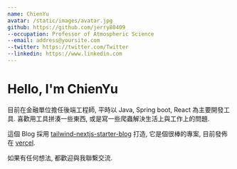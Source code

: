 ```yaml
---
name: ChienYu
avatar: /static/images/avatar.jpg
github: https://github.com/jerry80409
--occupation: Professor of Atmospheric Science
--email: address@yoursite.com
--twitter: https://twitter.com/Twitter
--linkedin: https://www.linkedin.com
---
```


# Hello, I'm ChienYu

目前在金融單位擔任後端工程師, 平時以 Java, Spring boot, React 為主要開發工具. 喜歡用工具拼湊一些東西, 或是寫一些爬蟲解決生活上與工作上的問題.

這個 Blog 採用 [tailwind-nextjs-starter-blog](https://github.com/timlrx/tailwind-nextjs-starter-blog) 打造, 它是個很棒的專案, 目前發佈在 [vercel](https://vercel.com/).

如果有任何想法, 都歡迎與我聯繫交流.
